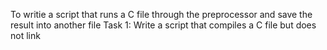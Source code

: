 To writie a script that runs a C file through the preprocessor and save the result into another file
Task 1: Write a script that compiles a C file but does not link
